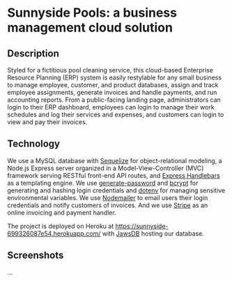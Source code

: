# Sunnyside Pools: a business management cloud solution

## Description

Styled for a fictitious pool cleaning service, this cloud-based Enterprise Resource Planning (ERP) system is easily restylable for any small business to manage employee, customer, and product databases, assign and track employee assignments, generate invoices and handle payments, and run accounting reports. From a public-facing landing page, administrators can login to their ERP dashboard, employees can login to manage their work schedules and log their services and expenses, and customers can login to view and pay their invoices.

## Technology

We use a MySQL database with [Sequelize](https://www.npmjs.com/package/sequelize) for object-relational modeling, a Node.js Express server organized in a Model-View-Controller (MVC) framework serving RESTful front-end API routes, and [Express Handlebars](https://www.npmjs.com/package/express-handlebars) as a templating engine. We use [generate-password](https://www.npmjs.com/package/generate-password) and [bcrypt](https://www.npmjs.com/package/bcrypt) for generating and hashing login credentials and [dotenv](https://www.npmjs.com/package/dotenv) for managing sensitive environmental variables. We use [Nodemailer](https://www.npmjs.com/package/nodemailer) to email users their login credentials and notify customers of invoices. And we use [Stripe](https://www.npmjs.com/package/stripe) as an online invoicing and payment handler.

The project is deployed on Heroku at https://sunnyside-699326087e54.herokuapp.com/ with [JawsDB](https://devcenter.heroku.com/articles/jawsdb) hosting our database.

## Screenshots

...